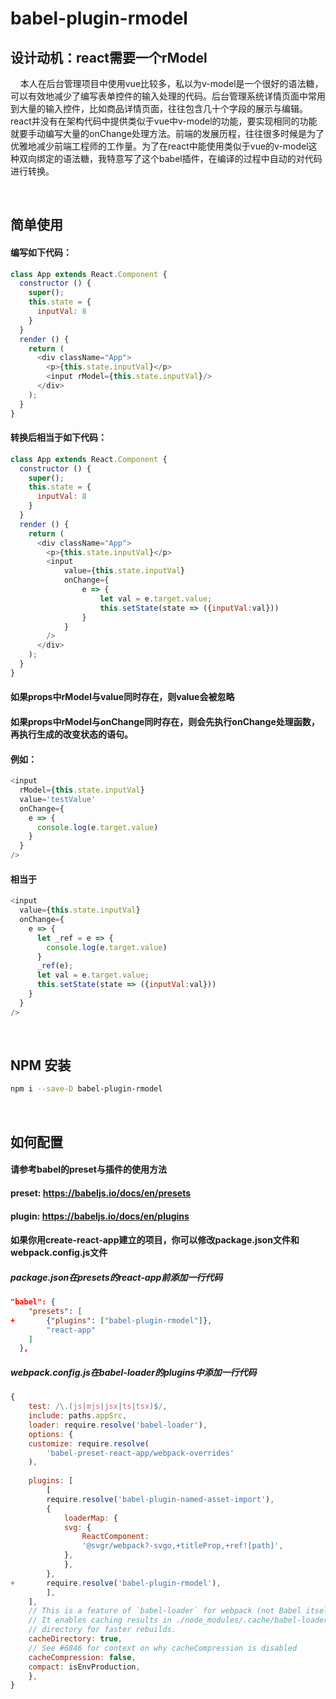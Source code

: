 # babel-plugin-rmodel

>  
> 
## 设计动机：react需要一个rModel
&nbsp;&nbsp;&nbsp;&nbsp;本人在后台管理项目中使用vue比较多，私以为v-model是一个很好的语法糖，可以有效地减少了编写表单控件的输入处理的代码。后台管理系统详情页面中常用到大量的输入控件，比如商品详情页面，往往包含几十个字段的展示与编辑。react并没有在架构代码中提供类似于vue中v-model的功能，要实现相同的功能就要手动编写大量的onChange处理方法。前端的发展历程，往往很多时候是为了优雅地减少前端工程师的工作量。为了在react中能使用类似于vue的v-model这种双向绑定的语法糖，我特意写了这个babel插件，在编译的过程中自动的对代码进行转换。   

&emsp;
## 简单使用
#### 编写如下代码：
```javascript
class App extends React.Component {
  constructor () {
    super();
    this.state = {
      inputVal: 8
    }
  }
  render () {
    return (
      <div className="App">
        <p>{this.state.inputVal}</p>
        <input rModel={this.state.inputVal}/>
      </div>
    );
  } 
}
```
#### 转换后相当于如下代码：
```javascript
class App extends React.Component {
  constructor () {
    super();
    this.state = {
      inputVal: 8
    }
  }
  render () {
    return (
      <div className="App">
        <p>{this.state.inputVal}</p>
        <input 
            value={this.state.inputVal} 
            onChange={
                e => {
                    let val = e.target.value;
                    this.setState(state => ({inputVal:val}))
                }
            }
        />
      </div>
    );
  } 
}
```
#### 如果props中rModel与value同时存在，则value会被忽略
#### 如果props中rModel与onChange同时存在，则会先执行onChange处理函数，再执行生成的改变状态的语句。
#### 例如：
```javascript
<input 
  rModel={this.state.inputVal} 
  value='testValue' 
  onChange={ 
    e => { 
      console.log(e.target.value)
    }
  }
/>
```
#### 相当于
```javascript
<input 
  value={this.state.inputVal} 
  onChange={ 
    e => {
      let _ref = e => { 
        console.log(e.target.value)
      }
      _ref(e);
      let val = e.target.value;
      this.setState(state => ({inputVal:val}))
    }
  }
/>
```

&emsp;
## NPM 安装
```bash
npm i --save-D babel-plugin-rmodel
```
&emsp;

## 如何配置
#### 请参考babel的preset与插件的使用方法
#### preset: https://babeljs.io/docs/en/presets
#### plugin: https://babeljs.io/docs/en/plugins

#### 如果你用create-react-app建立的项目，你可以修改package.json文件和webpack.config.js文件
##### package.json在presets的react-app前添加一行代码
```json
"babel": {
    "presets": [
+       {"plugins": ["babel-plugin-rmodel"]},
        "react-app"
    ]
  },
```
##### webpack.config.js在babel-loader的plugins中添加一行代码
```javascript
{
    test: /\.(js|mjs|jsx|ts|tsx)$/,
    include: paths.appSrc,
    loader: require.resolve('babel-loader'),
    options: {
    customize: require.resolve(
        'babel-preset-react-app/webpack-overrides'
    ),
    
    plugins: [
        [
        require.resolve('babel-plugin-named-asset-import'),
        {
            loaderMap: {
            svg: {
                ReactComponent:
                '@svgr/webpack?-svgo,+titleProp,+ref![path]',
            },
            },
        },
+       require.resolve('babel-plugin-rmodel'),
        ],
    ],
    // This is a feature of `babel-loader` for webpack (not Babel itself).
    // It enables caching results in ./node_modules/.cache/babel-loader/
    // directory for faster rebuilds.
    cacheDirectory: true,
    // See #6846 for context on why cacheCompression is disabled
    cacheCompression: false,
    compact: isEnvProduction,
    },
}
```

